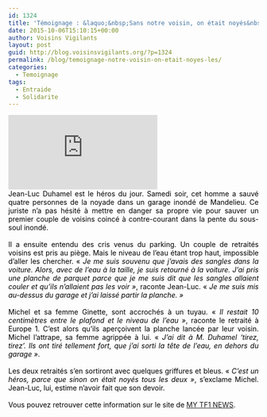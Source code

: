 ```yaml
---
id: 1324
title: 'Témoignage : &laquo;&nbsp;Sans notre voisin, on était noyés&nbsp;&raquo;'
date: 2015-10-06T15:10:15+00:00
author: Voisins Vigilants
layout: post
guid: http://blog.voisinsvigilants.org/?p=1324
permalink: /blog/temoignage-notre-voisin-on-etait-noyes-les/
categories:
  - Temoignage
tags:
  - Entraide
  - Solidarite
---
```

<div class="videocontent">
<iframe class="iframe-video" src="https://www.youtube.com/embed/_VZ8aOW11ZI" frameborder="0" allow="accelerometer; autoplay; encrypted-media; gyroscope; picture-in-picture" allowfullscreen></iframe>
</div>

<div class="pub167894">
  <div style="text-align: justify;" align="justify">
    <span style="color: #000000;">Jean-Luc Duhamel est le héros du jour. Samedi soir, cet homme a sauvé quatre personnes de la noyade dans un garage inondé de Mandelieu. Ce juriste n&rsquo;a pas hésité à mettre en danger sa propre vie pour sauver un premier couple de voisins coincé à contre-courant dans la pente du sous-soul inondé.</span>
  </div>
  
  <div style="text-align: justify;" align="justify">
    <span style="color: #000000;"> </span>
  </div>
  
  <div style="text-align: justify;" align="justify">
    <span style="color: #000000;">Il a ensuite entendu des cris venus du parking. Un couple de retraités voisins est pris au piège. Mais le niveau de l&rsquo;eau étant trop haut, impossible d&rsquo;aller les chercher. &laquo;&nbsp;<em>Je me suis souvenu que j&rsquo;avais des sangles dans la voiture. Alors, avec de l&rsquo;eau à la taille, je suis retourné à la voiture. J&rsquo;ai pris une planche de parquet parce que je me suis dit que les sangles allaient couler et qu&rsquo;ils n&rsquo;allaient pas les voir&nbsp;&raquo;</em>, raconte Jean-Luc. &laquo;&nbsp;<em>Je me suis mis au-dessus du garage et j&rsquo;ai laissé partir la planche.&nbsp;&raquo;</em></span>
  </div>
  
  <div class="ebzNative" style="text-align: justify;">
    <span style="color: #000000;"> </span>
  </div>
  
  <div style="text-align: justify;" align="justify">
    <span style="color: #000000;">Michel et sa femme Ginette, sont accrochés à un tuyau. &laquo;&nbsp;<em>Il restait 10 centimètres entre le plafond et le niveau de l&rsquo;eau&nbsp;&raquo;</em>, raconte le retraité à Europe 1. C&rsquo;est alors qu&rsquo;ils aperçoivent la planche lancée par leur voisin. Michel l&rsquo;attrape, sa femme agrippée à lui. &laquo;&nbsp;<em>J&rsquo;ai dit à M. Duhamel ‘tirez, tirez&rsquo;. Ils ont tiré tellement fort, que j&rsquo;ai sorti la tête de l&rsquo;eau, en dehors du garage&nbsp;&raquo;</em>.</span>
  </div>
  
  <div style="text-align: justify;" align="justify">
    <span style="color: #ffffff;">lm</span>
  </div>
  
  <div style="text-align: justify;" align="justify">
    <span style="color: #000000;">Les deux retraités s&rsquo;en sortiront avec quelques griffures et bleus. &laquo;&nbsp;<em>C&rsquo;est un héros, parce que sinon on était noyés tous les deux&nbsp;&raquo;</em>, s&rsquo;exclame Michel. Jean-Luc, lui, estime n&rsquo;avoir fait que son devoir.</span>
  </div>
  
  <div style="text-align: justify;" align="justify">
    <span style="color: #ffffff;">voisins</span>
  </div>
</div>

<div class="pub167894" style="text-align: justify;">
  <span style="color: #000000;">Vous pouvez retrouver cette information sur le site de</span> <a href="http://lci.tf1.fr/france/faits-divers/deluge-sur-les-alpes-maritimes-s-ils-etaient-montes-dans-ma-voiture-8665834.html">MY TF1 NEWS</a>.
</div>
